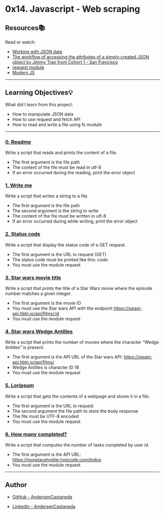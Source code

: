 # 0x14. Javascript - Web scraping

## Resources:books:
Read or watch:
* [Working with JSON data](https://developer.mozilla.org/en-US/docs/Learn/JavaScript/Objects/JSON)
* [The workflow of accessing the attributes of a simply-created JSON object by Jimmy Tran from Cohort 1 - San Francisco](https://medium.com/@vietkieutie/the-workflow-of-accessing-the-attributes-of-a-simply-created-json-object-82a5b33e2319)
* [request module](https://github.com/request/request)
* [Modern JS](https://github.com/mbeaudru/modern-js-cheatsheet)


---
## Learning Objectives:bulb:
What did I learn from this project:

* How to manipulate JSON data
* How to use request and fetch API
* How to read and write a file using fs module

---

### [0. Readme](./0-readme.js)
Write a script that reads and prints the content of a file.
  - The first argument is the file path
  - The content of the file must be read in utf-8
  - If an error occurred during the reading, print the error object


### [1. Write me](./1-writeme.js)
Write a script that writes a string to a file.
  - The first argument is the file path
  - The second argument is the string to write
  - The content of the file must be written in utf-8
  - If an error occurred during while writing, print the error object


### [2. Status code](./2-statuscode.js)
Write a script that display the status code of a GET request.
  - The first argument is the URL to request (GET)
  - The status code must be printed like this: code: <status code>
  - You must use the module request


### [3. Star wars movie title](3-starwars_title.js)
Write a script that prints the title of a Star Wars movie where the episode number matches a given integer.
  - The first argument is the movie ID
  - You must use the Star wars API with the endpoint https://swapi-api.hbtn.io/api/films/:id
  - You must use the module request


### [4. Star wars Wedge Antilles](./4-starwars_count.js)
Write a script that prints the number of movies where the character “Wedge Antilles” is present.
  - The first argument is the API URL of the Star wars API: https://swapi-api.hbtn.io/api/films/
  - Wedge Antilles is character ID 18
  - You must use the module request


### [5. Loripsum](./5-request_store.js)
Write a script that gets the contents of a webpage and stores it in a file.
  - The first argument is the URL to request
  - The second argument the file path to store the body response
  - The file must be UTF-8 encoded
  - You must use the module request


### [6. How many completed?](./6-completed_tasks.js)
Write a script that computes the number of tasks completed by user id.
  - The first argument is the API URL: https://jsonplaceholder.typicode.com/todos
  - You must use the module request


<!-- ### [7. Who was playing in this movie?](./100-starwars_characters.js)
Write a script that prints all characters of a Star Wars movie:
  - The first argument is the Movie ID - example: 3 = “Return of the Jedi”
  - Display one character name by line
  - You must use the Star wars API
  - You must use the module request


### [8. Right order](./101-starwars_characters.js)
Write a script that prints all characters of a Star Wars movie:
  - The first argument is the Movie ID - example: 3 = “Return of the Jedi”
  - Display one character name by line in the same order of the list “characters” in the /films/ response
  - You must use the Star wars API
  - You must use the module request


### [9. Twitter Auth](./102-search_twitter.js)
Write a Javascript script that takes in 3 strings and sends a search request to the Twitter API
  - Use the Twitter API search endpoint
  - Use the Application-only authentication flow to do a search request
  - Create an Twitter application here
  - The first argument must be the Consumer Key (API Key)
  - The second argument must be the Consumer Secret (API Secret)
  - The third argument must be the search string
  - Display only 5 results in the following format: [<Tweet ID>] <Tweet text> by <Tweet owner name> (see example below)
  - Only these modules are allowed: request, base-64 and utf8
  - You don’t need to check arguments passed to the script (number or type) -->


---

## Author

* [GitHub - AndersenCastaneda](https://github.com/AndersenCastaneda)

* [LinkedIn - AndersenCastaneda](https://www.linkedin.com/in/AndersenCastaneda)
